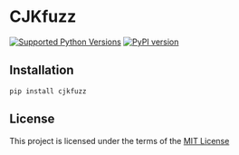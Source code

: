 # CJKfuzz
[![Supported Python Versions](https://img.shields.io/pypi/pyversions/cjkfuzz)](https://pypi.org/project/cjkfuzz/) [![PyPI version](https://badge.fury.io/py/cjkfuzz.svg)](https://badge.fury.io/py/cjkfuzz)

## Installation

```shell
pip install cjkfuzz
```

## License

This project is licensed under the terms of the [MIT License](LICENSE)
